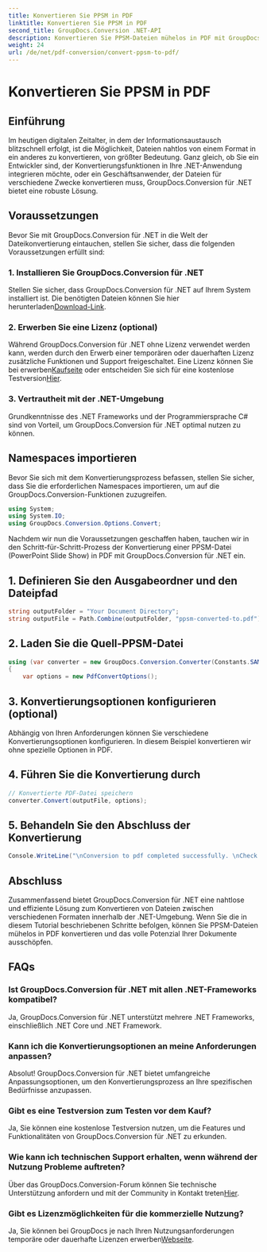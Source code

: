 ```yaml
---
title: Konvertieren Sie PPSM in PDF
linktitle: Konvertieren Sie PPSM in PDF
second_title: GroupDocs.Conversion .NET-API
description: Konvertieren Sie PPSM-Dateien mühelos in PDF mit GroupDocs.Conversion für .NET. Passen Sie die Konvertierungsoptionen individuell an und nutzen Sie das volle Potenzial Ihrer Dokumente.
weight: 24
url: /de/net/pdf-conversion/convert-ppsm-to-pdf/
---
```


# Konvertieren Sie PPSM in PDF

## Einführung
Im heutigen digitalen Zeitalter, in dem der Informationsaustausch blitzschnell erfolgt, ist die Möglichkeit, Dateien nahtlos von einem Format in ein anderes zu konvertieren, von größter Bedeutung. Ganz gleich, ob Sie ein Entwickler sind, der Konvertierungsfunktionen in Ihre .NET-Anwendung integrieren möchte, oder ein Geschäftsanwender, der Dateien für verschiedene Zwecke konvertieren muss, GroupDocs.Conversion für .NET bietet eine robuste Lösung.
## Voraussetzungen
Bevor Sie mit GroupDocs.Conversion für .NET in die Welt der Dateikonvertierung eintauchen, stellen Sie sicher, dass die folgenden Voraussetzungen erfüllt sind:
### 1. Installieren Sie GroupDocs.Conversion für .NET
 Stellen Sie sicher, dass GroupDocs.Conversion für .NET auf Ihrem System installiert ist. Die benötigten Dateien können Sie hier herunterladen[Download-Link](https://releases.groupdocs.com/conversion/net/).
### 2. Erwerben Sie eine Lizenz (optional)
Während GroupDocs.Conversion für .NET ohne Lizenz verwendet werden kann, werden durch den Erwerb einer temporären oder dauerhaften Lizenz zusätzliche Funktionen und Support freigeschaltet. Eine Lizenz können Sie bei erwerben[Kaufseite](https://purchase.groupdocs.com/buy) oder entscheiden Sie sich für eine kostenlose Testversion[Hier](https://releases.groupdocs.com/).
### 3. Vertrautheit mit der .NET-Umgebung
Grundkenntnisse des .NET Frameworks und der Programmiersprache C# sind von Vorteil, um GroupDocs.Conversion für .NET optimal nutzen zu können.

## Namespaces importieren
Bevor Sie sich mit dem Konvertierungsprozess befassen, stellen Sie sicher, dass Sie die erforderlichen Namespaces importieren, um auf die GroupDocs.Conversion-Funktionen zuzugreifen.

```csharp
using System;
using System.IO;
using GroupDocs.Conversion.Options.Convert;
```
Nachdem wir nun die Voraussetzungen geschaffen haben, tauchen wir in den Schritt-für-Schritt-Prozess der Konvertierung einer PPSM-Datei (PowerPoint Slide Show) in PDF mit GroupDocs.Conversion für .NET ein.
## 1. Definieren Sie den Ausgabeordner und den Dateipfad
```csharp
string outputFolder = "Your Document Directory";
string outputFile = Path.Combine(outputFolder, "ppsm-converted-to.pdf");
```
## 2. Laden Sie die Quell-PPSM-Datei
```csharp
using (var converter = new GroupDocs.Conversion.Converter(Constants.SAMPLE_PPSM))
{
    var options = new PdfConvertOptions();
```
## 3. Konvertierungsoptionen konfigurieren (optional)
Abhängig von Ihren Anforderungen können Sie verschiedene Konvertierungsoptionen konfigurieren. In diesem Beispiel konvertieren wir ohne spezielle Optionen in PDF.
## 4. Führen Sie die Konvertierung durch
```csharp
// Konvertierte PDF-Datei speichern
converter.Convert(outputFile, options);
```
## 5. Behandeln Sie den Abschluss der Konvertierung
```csharp
Console.WriteLine("\nConversion to pdf completed successfully. \nCheck output in {0}", outputFolder);
```

## Abschluss
Zusammenfassend bietet GroupDocs.Conversion für .NET eine nahtlose und effiziente Lösung zum Konvertieren von Dateien zwischen verschiedenen Formaten innerhalb der .NET-Umgebung. Wenn Sie die in diesem Tutorial beschriebenen Schritte befolgen, können Sie PPSM-Dateien mühelos in PDF konvertieren und das volle Potenzial Ihrer Dokumente ausschöpfen.
## FAQs
### Ist GroupDocs.Conversion für .NET mit allen .NET-Frameworks kompatibel?
Ja, GroupDocs.Conversion für .NET unterstützt mehrere .NET Frameworks, einschließlich .NET Core und .NET Framework.
### Kann ich die Konvertierungsoptionen an meine Anforderungen anpassen?
Absolut! GroupDocs.Conversion für .NET bietet umfangreiche Anpassungsoptionen, um den Konvertierungsprozess an Ihre spezifischen Bedürfnisse anzupassen.
### Gibt es eine Testversion zum Testen vor dem Kauf?
Ja, Sie können eine kostenlose Testversion nutzen, um die Features und Funktionalitäten von GroupDocs.Conversion für .NET zu erkunden.
### Wie kann ich technischen Support erhalten, wenn während der Nutzung Probleme auftreten?
 Über das GroupDocs.Conversion-Forum können Sie technische Unterstützung anfordern und mit der Community in Kontakt treten[Hier](https://forum.groupdocs.com/c/conversion/11).
### Gibt es Lizenzmöglichkeiten für die kommerzielle Nutzung?
 Ja, Sie können bei GroupDocs je nach Ihren Nutzungsanforderungen temporäre oder dauerhafte Lizenzen erwerben[Webseite](https://purchase.groupdocs.com/temporary-license/).